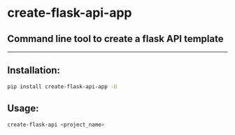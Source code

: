create-flask-api-app
===

Command line tool to create a flask API template
---
---
## Installation:

```bash
pip install create-flask-api-app -U
```

## Usage:

```bash
create-flask-api <project_name>
```

